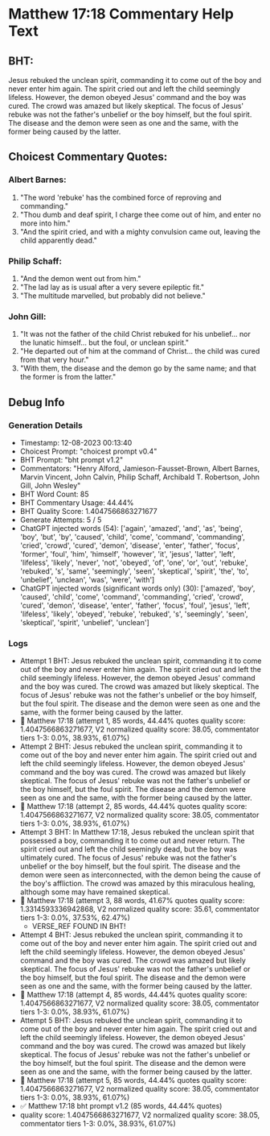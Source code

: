 # Matthew 17:18 Commentary Help Text

## BHT:
Jesus rebuked the unclean spirit, commanding it to come out of the boy and never enter him again. The spirit cried out and left the child seemingly lifeless. However, the demon obeyed Jesus' command and the boy was cured. The crowd was amazed but likely skeptical. The focus of Jesus' rebuke was not the father's unbelief or the boy himself, but the foul spirit. The disease and the demon were seen as one and the same, with the former being caused by the latter.

## Choicest Commentary Quotes:
### Albert Barnes:
1. "The word 'rebuke' has the combined force of reproving and commanding."
2. "Thou dumb and deaf spirit, I charge thee come out of him, and enter no more into him."
3. "And the spirit cried, and with a mighty convulsion came out, leaving the child apparently dead."

### Philip Schaff:
1. "And the demon went out from him."
2. "The lad lay as is usual after a very severe epileptic fit."
3. "The multitude marvelled, but probably did not believe."

### John Gill:
1. "It was not the father of the child Christ rebuked for his unbelief... nor the lunatic himself... but the foul, or unclean spirit."
2. "He departed out of him at the command of Christ... the child was cured from that very hour."
3. "With them, the disease and the demon go by the same name; and that the former is from the latter."


## Debug Info
### Generation Details
- Timestamp: 12-08-2023 00:13:40
- Choicest Prompt: "choicest prompt v0.4"
- BHT Prompt: "bht prompt v1.2"
- Commentators: "Henry Alford, Jamieson-Fausset-Brown, Albert Barnes, Marvin Vincent, John Calvin, Philip Schaff, Archibald T. Robertson, John Gill, John Wesley"
- BHT Word Count: 85
- BHT Commentary Usage: 44.44%
- BHT Quality Score: 1.4047566863271677
- Generate Attempts: 5 / 5
- ChatGPT injected words (54):
	['again', 'amazed', 'and', 'as', 'being', 'boy', 'but', 'by', 'caused', 'child', 'come', 'command', 'commanding', 'cried', 'crowd', 'cured', 'demon', 'disease', 'enter', 'father', 'focus', 'former', 'foul', 'him', 'himself', 'however', 'it', 'jesus', 'latter', 'left', 'lifeless', 'likely', 'never', 'not', 'obeyed', 'of', 'one', 'or', 'out', 'rebuke', 'rebuked', 's', 'same', 'seemingly', 'seen', 'skeptical', 'spirit', 'the', 'to', 'unbelief', 'unclean', 'was', 'were', 'with']
- ChatGPT injected words (significant words only) (30):
	['amazed', 'boy', 'caused', 'child', 'come', 'command', 'commanding', 'cried', 'crowd', 'cured', 'demon', 'disease', 'enter', 'father', 'focus', 'foul', 'jesus', 'left', 'lifeless', 'likely', 'obeyed', 'rebuke', 'rebuked', 's', 'seemingly', 'seen', 'skeptical', 'spirit', 'unbelief', 'unclean']

### Logs
- Attempt 1 BHT: Jesus rebuked the unclean spirit, commanding it to come out of the boy and never enter him again. The spirit cried out and left the child seemingly lifeless. However, the demon obeyed Jesus' command and the boy was cured. The crowd was amazed but likely skeptical. The focus of Jesus' rebuke was not the father's unbelief or the boy himself, but the foul spirit. The disease and the demon were seen as one and the same, with the former being caused by the latter.
- 🔄 Matthew 17:18 (attempt 1, 85 words, 44.44% quotes quality score: 1.4047566863271677, V2 normalized quality score: 38.05, commentator tiers 1-3: 0.0%, 38.93%, 61.07%)
- Attempt 2 BHT: Jesus rebuked the unclean spirit, commanding it to come out of the boy and never enter him again. The spirit cried out and left the child seemingly lifeless. However, the demon obeyed Jesus' command and the boy was cured. The crowd was amazed but likely skeptical. The focus of Jesus' rebuke was not the father's unbelief or the boy himself, but the foul spirit. The disease and the demon were seen as one and the same, with the former being caused by the latter.
- 🔄 Matthew 17:18 (attempt 2, 85 words, 44.44% quotes quality score: 1.4047566863271677, V2 normalized quality score: 38.05, commentator tiers 1-3: 0.0%, 38.93%, 61.07%)
- Attempt 3 BHT: In Matthew 17:18, Jesus rebuked the unclean spirit that possessed a boy, commanding it to come out and never return. The spirit cried out and left the child seemingly dead, but the boy was ultimately cured. The focus of Jesus' rebuke was not the father's unbelief or the boy himself, but the foul spirit. The disease and the demon were seen as interconnected, with the demon being the cause of the boy's affliction. The crowd was amazed by this miraculous healing, although some may have remained skeptical.
- 🔄 Matthew 17:18 (attempt 3, 88 words, 41.67% quotes quality score: 1.3314593336942868, V2 normalized quality score: 35.61, commentator tiers 1-3: 0.0%, 37.53%, 62.47%) 
	- VERSE_REF FOUND IN BHT!
- Attempt 4 BHT: Jesus rebuked the unclean spirit, commanding it to come out of the boy and never enter him again. The spirit cried out and left the child seemingly lifeless. However, the demon obeyed Jesus' command and the boy was cured. The crowd was amazed but likely skeptical. The focus of Jesus' rebuke was not the father's unbelief or the boy himself, but the foul spirit. The disease and the demon were seen as one and the same, with the former being caused by the latter.
- 🔄 Matthew 17:18 (attempt 4, 85 words, 44.44% quotes quality score: 1.4047566863271677, V2 normalized quality score: 38.05, commentator tiers 1-3: 0.0%, 38.93%, 61.07%)
- Attempt 5 BHT: Jesus rebuked the unclean spirit, commanding it to come out of the boy and never enter him again. The spirit cried out and left the child seemingly lifeless. However, the demon obeyed Jesus' command and the boy was cured. The crowd was amazed but likely skeptical. The focus of Jesus' rebuke was not the father's unbelief or the boy himself, but the foul spirit. The disease and the demon were seen as one and the same, with the former being caused by the latter.
- 🔄 Matthew 17:18 (attempt 5, 85 words, 44.44% quotes quality score: 1.4047566863271677, V2 normalized quality score: 38.05, commentator tiers 1-3: 0.0%, 38.93%, 61.07%)
- ✅ Matthew 17:18 bht prompt v1.2 (85 words, 44.44% quotes)
- quality score: 1.4047566863271677, V2 normalized quality score: 38.05, commentator tiers 1-3: 0.0%, 38.93%, 61.07%)